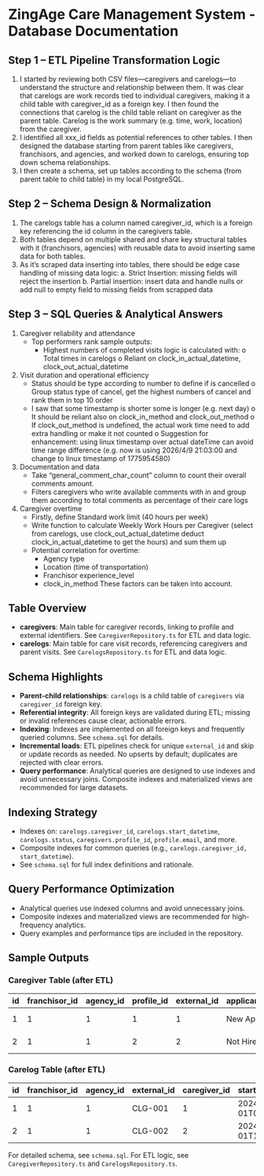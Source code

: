 # ZingAge Care Management System - Database Documentation

## Step 1 – ETL Pipeline Transformation Logic
1. I started by reviewing both CSV files—caregivers and carelogs—to understand the structure and relationship between them. It was clear that carelogs are work records tied to individual caregivers, making it a child table with caregiver_id as a foreign key. I then found the connections that carelog is the child table reliant on caregiver as the parent table. Carelog is the work summary (e.g. time, work, location) from the caregiver.
2. I identified all xxx_id fields as potential references to other tables. I then designed the database starting from parent tables like caregivers, franchisors, and agencies, and worked down to carelogs, ensuring top down schema relationships.
3. I then create a schema, set up tables according to the schema (from parent table to child table) in my local PostgreSQL.

## Step 2 – Schema Design & Normalization
1. The carelogs table has a column named caregiver_id, which is a foreign key referencing the id column in the caregivers table.
2. Both tables depend on multiple shared and share key structural tables with it (franchisors, agencies) with reusable data to avoid inserting same data for both tables.
3. As it’s scraped data inserting into tables, there should be edge case handling of missing data logic:
   a. Strict Insertion: missing fields will reject the insertion
   b. Partial insertion: insert data and handle nulls or add null to empty field to missing fields from scrapped data

## Step 3 – SQL Queries & Analytical Answers
1. Caregiver reliability and attendance
   - Top performers rank sample outputs:
     - Highest numbers of completed visits logic is calculated with:
       o Total times in carelogs
       o Reliant on clock_in_actual_datetime, clock_out_actual_datetime
2. Visit duration and operational efficiency
   - Status should be type according to number to define if is cancelled
     o Group status type of cancel, get the highest numbers of cancel and rank them in top 10 order
   - I saw that some timestamp is shorter some is longer (e.g. next day)
     o It should be reliant also on clock_in_method and clock_out_method
     o If clock_out_method is undefined, the actual work time need to add extra handling or make it not counted
     o Suggestion for enhancement: using linux timestamp over actual dateTime can avoid time range difference (e.g. now is using 2026/4/9 21:03:00 and change to linux timestamp of 1775954580)
3. Documentation and data
   - Take “general_comment_char_count” column to count their overall comments amount.
   - Filters caregivers who write available comments with in and group them according to total comments as percentage of their care logs
4. Caregiver overtime
   - Firstly, define Standard work limit (40 hours per week)
   - Write function to calculate Weekly Work Hours per Caregiver (select from carelogs, use clock_out_actual_datetime deduct clock_in_actual_datetime to get the hours) and sum them up
   - Potential correlation for overtime:
     - Agency type
     - Location (time of transportation)
     - Franchisor experience_level
     - clock_in_method
     These factors can be taken into account.

## Table Overview
- **caregivers**: Main table for caregiver records, linking to profile and external identifiers. See `CaregiverRepository.ts` for ETL and data logic.
- **carelogs**: Main table for care visit records, referencing caregivers and parent visits. See `CarelogsRepository.ts` for ETL and data logic.

## Schema Highlights
- **Parent-child relationships**: `carelogs` is a child table of `caregivers` via `caregiver_id` foreign key.
- **Referential integrity**: All foreign keys are validated during ETL; missing or invalid references cause clear, actionable errors.
- **Indexing**: Indexes are implemented on all foreign keys and frequently queried columns. See `schema.sql` for details.
- **Incremental loads**: ETL pipelines check for unique `external_id` and skip or update records as needed. No upserts by default; duplicates are rejected with clear errors.
- **Query performance**: Analytical queries are designed to use indexes and avoid unnecessary joins. Composite indexes and materialized views are recommended for large datasets.

## Indexing Strategy
- Indexes on: `carelogs.caregiver_id`, `carelogs.start_datetime`, `carelogs.status`, `caregivers.profile_id`, `profile.email`, and more.
- Composite indexes for common queries (e.g., `carelogs.caregiver_id, start_datetime`).
- See `schema.sql` for full index definitions and rationale.

## Query Performance Optimization
- Analytical queries use indexed columns and avoid unnecessary joins.
- Composite indexes and materialized views are recommended for high-frequency analytics.
- Query examples and performance tips are included in the repository.

## Sample Outputs
### Caregiver Table (after ETL)
| id | franchisor_id | agency_id | profile_id | external_id | applicant_status | status   | created_at           |
|----|---------------|-----------|------------|-------------|------------------|----------|----------------------|
| 1  | 1             | 1         | 1          | 1           | New Applicant    | active   | 2024-06-01T12:00:00Z |
| 2  | 1             | 1         | 2          | 2           | Not Hired        | inactive | 2024-06-01T12:01:00Z |

### Carelog Table (after ETL)
| id | franchisor_id | agency_id | external_id | caregiver_id | start_datetime       | end_datetime         | status     | split | general_comment_char_count |
|----|---------------|-----------|-------------|--------------|---------------------|----------------------|------------|-------|---------------------------|
| 1  | 1             | 1         | CLG-001     | 1            | 2024-06-01T08:00:00Z| 2024-06-01T12:00:00Z | completed  | false | 120                       |
| 2  | 1             | 1         | CLG-002     | 2            | 2024-06-01T13:00:00Z| 2024-06-01T17:00:00Z | scheduled  | false | 0                         |

For detailed schema, see `schema.sql`. For ETL logic, see `CaregiverRepository.ts` and `CarelogsRepository.ts`.


